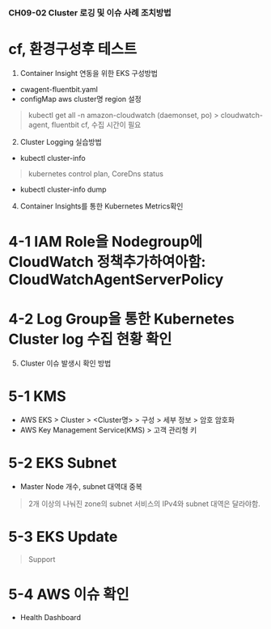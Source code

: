 ### CH09-02 Cluster 로깅 및 이슈 사례 조치방법
# cf, 환경구성후 테스트

1. Container Insight 연동을 위한 EKS 구성방법
- cwagent-fluentbit.yaml
- configMap aws cluster명 region 설정
> kubectl get all -n amazon-cloudwatch (daemonset, po) > cloudwatch-agent, fluentbit
> cf, 수집 시간이 필요

2. Cluster Logging 실습방법
- kubectl cluster-info
> kubernetes control plan, CoreDns status
- kubectl cluster-info dump

4. Container Insights를 통한 Kubernetes Metrics확인
# 4-1 IAM Role을 Nodegroup에 CloudWatch 정책추가하여아함: CloudWatchAgentServerPolicy
# 4-2 Log Group을 통한 Kubernetes Cluster log 수집 현황 확인

5. Cluster 이슈 발생시 확인 방법
# 5-1 KMS
- AWS EKS > Cluster > <Cluster명> > 구성 > 세부 정보 > 암호 암호화
- AWS Key Management Service(KMS) > 고객 관리형 키
# 5-2 EKS Subnet
- Master Node 개수, subnet 대역대 중복 
> 2개 이상의 나눠진 zone의 subnet
> 서비스의 IPv4와 subnet 대역은 달라야함.
# 5-3 EKS Update
> Support

# 5-4 AWS 이슈 확인
- Health Dashboard
